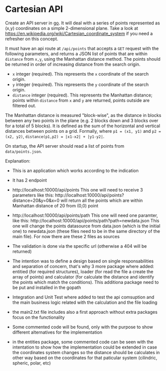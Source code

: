 Cartesian API
=============

Create an API server in [go](https://golang.org/). It will deal with a series of points represented as (x,y) coordinates on a simple 2-dimensional plane. Take a look at https://en.wikipedia.org/wiki/Cartesian_coordinate_system if you need a refresher on this concept.

It must have an api route at `/api/points` that accepts a `GET` request with the following parameters, and returns a JSON list of points that are within `distance` from `x,y`, using the Manhattan distance method. The points should be returned in order of increasing distance from the search origin.
- `x` integer (required). This represents the `x` coordinate of the search origin.
- `y` integer (required). This represents the `y` coordinate of the search origin.
- `distance` integer (required). This represents the Manhattan distance; points within `distance` from `x` and `y` are returned, points outside are filtered out.

The Manhattan distance is measured "block-wise", as the distance in blocks between any two points in the plane (e.g. 2 blocks down and 3 blocks over for a total of 5 blocks). It is defined as the sum of the horizontal and vertical distances between points on a grid. Formally, where `p1 = (x1, y1)` and `p2 = (x2, y2)`, `distance(p1,p2) = |x1-x2| + |y1-y2|`.

On startup, the API server should read a list of points from `data/points.json`.




Explanation:

* This is an application which works according to the indication

* It has 2 endpoint
 * http://localhost:10000/api/points
    This one will need to receive 3 parameters like this: http://localhost:10000/api/points?distance=20&y=0&x=0
      will return all the points which are within Manhattan distance of 20 from (0,0) point
 
 * http://localhost:10000/api/points/path
    This one will need one paramter, like this: http://localhost:10000/api/points/path?path=newdata.json
    This one will change the points datasource from data.json (which is the initial one) to newdata.json (these files need to be in the same directory of the main file). For now there are these 2 files as sources

* The validation is done via the specific url (otherwise a 404 will be returned)

* The intention was to define a design based on single responsabilities and separation of concern, that's why 3 more package where added: entitied (for required structures), loader (for read the file a create the array of points) and calculator (for calculate the distance and identify the points which match the conditions). This additiona package need to be put and installed in the gopath


* Integration and Unit Test where added to test the api comsuption and the main business logic related with the calculation and the file loading

* the main2.txt file includes also a first approach without extra packages focus on the functionality

* Some commented code will be found, only with the purpose to show different alternatives for the implementation

* in the entities package, some commented code can be seen with the intentation to show how the implementation could be extended in case the coordinates system changes so the distance should be calculates in other way based on the coordinates for that paticular system (cilindric, spheric, polar, etc)
